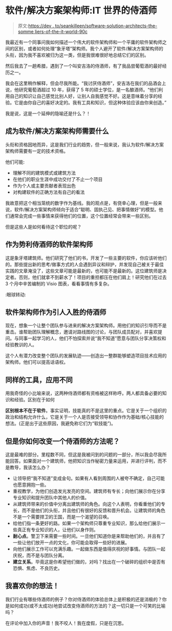 # 软件/解决方案架构师:IT 世界的侍酒师

> 原文:[https://dev . to/seankilleen/software-solution-architects-the-somme liers-of-the-it-world-90c](https://dev.to/seankilleen/software-solution-architects-the-sommeliers-of-the-it-world-90c)

我最近有一个同事问我如何描述一个伟大的软件架构师和一个平庸的软件架构师之间的区别，或者如何处理“象牙塔”架构师。我个人避开了软件/解决方案架构师的头衔，因为我不喜欢被归为这一类，但是我很难很好地总结它们的区别。

然后我去了一趟希腊，遇到了一个叫安吉洛的侍酒师，有了我品尝葡萄酒的最好经历之一。

我会在这里稍作解释，但会尽我所能。“我讨厌侍酒师”，安吉洛在我们的品酒会上说，他研究葡萄酒超过 10 年，获得了 5 年的硕士学位，是一名酿酒师。“他们利用自己的知识让自己感觉比别人好，让别人自我感觉不好。这是意味着分享的经验。它是由你自己的喜好决定的。我有工具和知识，但这种体验应该由你来创造。”

我是说，这是一个延伸的隐喻还是什么？！

## [](#what-it-takes-to-become-a-software-solution-architect)成为软件/解决方案架构师需要什么

头衔和资格因地而异，这是我们行业的趋势，但一般来说，我认为软件/解决方案架构师需要有一定的技术资格。

他们可能:

*   理解不同的建筑模式或建筑方法
*   在他们的职业生涯中成功交付了不止一个项目
*   作为个人或主要贡献者表现出色
*   对构建软件的正确方法有自己的看法

我故意把这个相当笼统的数字作为基线。我的观点是，有侥幸心理，但是一般来说，软件/解决方案架构师倾向于适合“聪明、固执己见、把事情做好”的模型。他们通常会完成一些事情来获得他们的位置，这个位置经常会带来一些区别。

但是这些人是如何看待这个职位的呢？

## [](#software-architects-as-the-snobby-sommelier)作为势利侍酒师的软件架构师

这是象牙塔建筑师。他们研究了他们的书，开发了一些主要的软件，你应该听他们的。那些提出新的思考/做事方式的人会遇到异议和辩护，并发现自己被关于最佳实践的文章淹没了，这些文章可能是最新的，也可能不是最新的。这位建筑师是决定者。否则，他们就拿不到薪水了！项目的重担都压在他们肩上！研究他们在过去 3 个月中辛苦编制的 Visio 图表，看看事情有多复杂。

:眼球转动:

## [](#software-architects-as-the-engaging-sommelier)软件架构师作为引人入胜的侍酒师

现在，想象一个让整个团队参与进来的解决方案架构师。用他们的知识引导而不是重击。谁帮助团队理解概念，邀请对路线图的讨论，与团队成员配对，并喜欢提问。与同事一起学习的人，他们不怕探索并说“我不知道”愿意与团队分享决策权和经验教训的人。

这个人有潜力改变整个团队的发展轨迹——创造出一整群能够塑造项目技术应用的架构师。他们可以提高话语权。

## [](#the-same-tools-applied-differently)同样的工具，应用不同

用我奇怪的小比喻来说，这两种侍酒师都有资格被这样称呼。两人都具备必要的知识和经验。区别在于如何

**区别根本不在于软件**。事实证明，技能真的不是这里的重点。它是关于一个组织的政治和结构允许什么，它是关于一个人是否接受领导和协作作为基础/核心技能的想法。(正是出于这些原因，我避免称它们为“软技能”)。

## 但是你如何改变一个侍酒师的方法呢？

这是最难的部分。里程数不同，但这是我被问到的问题的一部分，所以我会尽我所能回答。如果面对一个建筑师，他把知识当作秘密力量来运用，并进行评判，而不是教导，我该怎么办？

*   让领导把“我不知道”变成金句。如果有人看到周围的人被夸不确定，自己可能也愿意拥抱一些。
*   重视教学，为他们创造发光发亮的空间。建筑师有专长；向他们展示你在分享专业知识和提升团队中其他人的价值。
*   从建筑师带来的价值中分离出建筑师的角色。向这个人表明，你看重他们的专长，而不是他们的头衔，并且他们有很好的反馈和晋升机会。让建筑师的角色不是一个需要捍卫的王国，而是一个渴望的召唤。
*   给他们指一条更好的路。如果一个架构师只尊重专业知识，那么给他们展示一些真正有专业知识的人，让他们以身作则。
*   **耐心点**。警卫下来需要一些时间。一旦他们知道你是来帮助他们的，并且有了一些让他们放开一点的文化，你可能会取得一些好的进展。
*   向他们展示工作可以充满乐趣。一起做东西是值得庆祝的好事情。与团队一起庆祝，而不是与团队分离。
*   **建立关系**。毕竟这是你希望他们做的，对吗？找出在一个破碎的组织中是否有恐惧、焦虑、不良历史。

## 我喜欢你的想法！

我们行业有哪些侍酒师的例子？你对侍酒师的体验总体上是积极的还是消极的？你是如何成功(或不太成功)地尝试改变侍酒师的方法的？这一切只是一个可笑的比喻吗？

在评论中加入你的声音！我不咬人！我在度假，只是在沉思。
